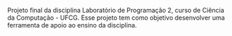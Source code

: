 Projeto final da disciplina Laboratório de Programação 2, curso de Ciência da Computação - UFCG.
Esse projeto tem como objetivo desenvolver uma ferramenta de apoio ao ensino da disciplina.